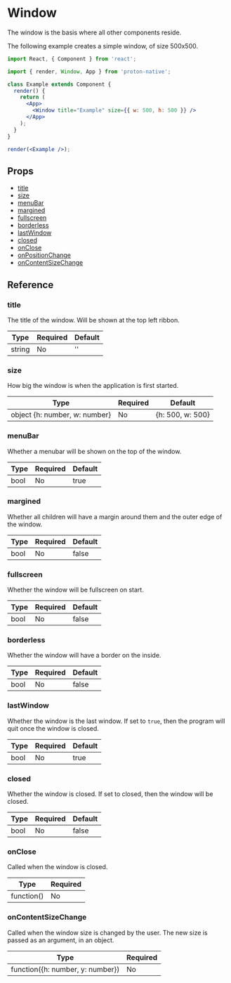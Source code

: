 # Window

The window is the basis where all other components reside.

The following example creates a simple window, of size 500x500.

```jsx
import React, { Component } from 'react';

import { render, Window, App } from 'proton-native';

class Example extends Component {
  render() {
    return (
      <App>
        <Window title="Example" size={{ w: 500, h: 500 }} />
      </App>
    );
  }
}

render(<Example />);
```

## Props

* [title](#title)
* [size](#size)
* [menuBar](#menuBar)
* [margined](#margined)
* [fullscreen](#fullscreen)
* [borderless](#borderless)
* [lastWindow](#lastWindow)
* [closed](#closed)
* [onClose](#onClose)
* [onPositionChange](#onPositionChange)
* [onContentSizeChange](#onContentSizeChange)

## Reference

### title

The title of the window. Will be shown at the top left ribbon.

| **Type** | **Required** | **Default** |
| -------- | ------------ | ----------- |
| string   | No           | ''          |

### size

How big the window is when the application is first started.

| **Type**                      | **Required** | **Default**      |
| ----------------------------- | ------------ | ---------------- |
| object {h: number, w: number} | No           | {h: 500, w: 500} |

### menuBar

Whether a menubar will be shown on the top of the window.

| **Type** | **Required** | **Default** |
| -------- | ------------ | ----------- |
| bool     | No           | true        |

### margined

Whether all children will have a margin around them and the outer edge of the window.

| **Type** | **Required** | **Default** |
| -------- | ------------ | ----------- |
| bool     | No           | false       |

### fullscreen

Whether the window will be fullscreen on start.

| **Type** | **Required** | **Default** |
| -------- | ------------ | ----------- |
| bool     | No           | false       |

### borderless

Whether the window will have a border on the inside.

| **Type** | **Required** | **Default** |
| -------- | ------------ | ----------- |
| bool     | No           | false       |

### lastWindow

Whether the window is the last window. If set to `true`, then the program will quit once the window is closed.

| **Type** | **Required** | **Default** |
| -------- | ------------ | ----------- |
| bool     | No           | true        |

### closed

Whether the window is closed. If set to closed, then the window will be closed.

| **Type** | **Required** | **Default** |
| -------- | ------------ | ----------- |
| bool     | No           | false       |

### onClose

Called when the window is closed.

| **Type**   | **Required** |
| ---------- | ------------ |
| function() | No           |

### onContentSizeChange

Called when the window size is changed by the user. The new size is passed as an argument, in an object.

| **Type**                         | **Required** |
| -------------------------------- | ------------ |
| function({h: number, y: number}) | No           |
